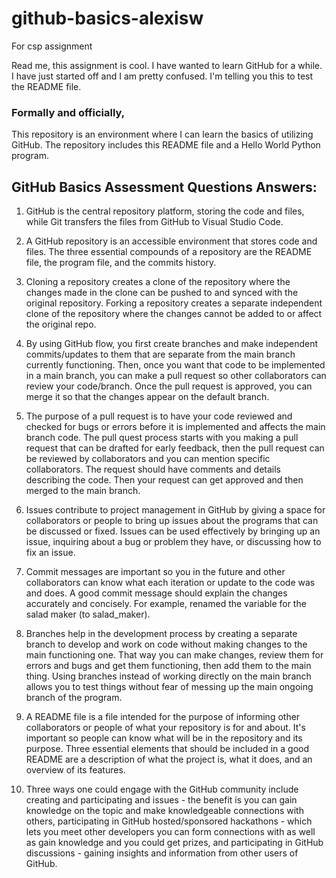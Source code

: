 # github-basics-alexisw
For csp assignment

Read me, this assignment is cool. I have wanted to learn GitHub for a while. I have just started off and I am pretty confused. I'm telling you this to test the README file. 

### Formally and officially,
This repository is an environment where I can learn the basics of utilizing GitHub. The repository includes this README file and a Hello World Python program.


## GitHub Basics Assessment Questions Answers:
1. GitHub is the central repository platform, storing the code and files, while Git transfers the files from GitHub to Visual Studio Code.
   
2. A GitHub repository is an accessible environment that stores code and files. The three essential compounds of a repository are the README file, the program file, and the commits history.
   
3. Cloning a repository creates a clone of the repository where the changes made in the clone can be pushed to and synced with the original repository. Forking a repository creates a separate independent clone of the repository where the changes cannot be added to or affect the original repo.
   
4. By using GitHub flow, you first create branches and make independent commits/updates to them that are separate from the main branch currently functioning. Then, once you want that code to be implemented in a main branch, you can make a pull request so other collaborators can review your code/branch. Once the pull request is approved, you can merge it so that the changes appear on the default branch.
   
5. The purpose of a pull request is to have your code reviewed and checked for bugs or errors before it is implemented and affects the main branch code. The pull quest process starts with you making a pull request that can be drafted for early feedback, then the pull request can be reviewed by collaborators and you can mention specific collaborators. The request should have comments and details describing the code. Then your request can get approved and then merged to the main branch.
   
6. Issues contribute to project management in GitHub by giving a space for collaborators or people to bring up issues about the programs that can be discussed or fixed. Issues can be used effectively by bringing up an issue, inquiring about a bug or problem they have, or discussing how to fix an issue.
    
7. Commit messages are important so you in the future and other collaborators can know what each iteration or update to the code was and does. A good commit message should explain the changes accurately and concisely. For example, renamed the variable for the salad maker (to salad_maker).
    
8. Branches help in the development process by creating a separate branch to develop and work on code without making changes to the main functioning one. That way you can make changes, review them for errors and bugs and get them functioning, then add them to the main thing. Using branches instead of working directly on the main branch allows you to test things without fear of messing up the main ongoing branch of the program.
   
9. A README file is a file intended for the purpose of informing other collaborators or people of what your repository is for and about. It's important so people can know what will be in the repository and its purpose. Three essential elements that should be included in a good README are a description of what the project is, what it does, and an overview of its features. 

10. Three ways one could engage with the GitHub community include creating and participating and issues - the benefit is you can gain knowledge on the topic and make knowledgeable connections with others, participating in GitHub hosted/sponsored hackathons - which lets you meet other developers you can form connections with as well as gain knowledge and you could get prizes, and participating in GitHub discussions - gaining insights and information from other users of GitHub.  
